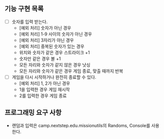 ## 기능 구현 목록
- [ ] 숫자를 입력 받는다.
  - [예외 처리] 숫자가 아닌 경우
  - [예외 처리] 1-9 사이의 숫자가 아닌 경우
  - [예외 처리] 3자리가 아닌 경우
  - [예외 처리] 중복된 숫자가 있는 경우
  - 위치와 숫자가 같은 경우 스트라이크 +1 
  - 숫자만 같은 경우 볼 +1
  - 모든 자리와 숫자가 같지 않은 경우 낫싱
  - 모든 자리와 숫자가 같은 경우 게임 종료, 맞출 때까지 반복
- [ ] 게임을 다시 시작하거나 완전히 종료할 수 있다.
  - [예외 처리] 1, 2가 아닌 경우
  - 1을 입력한 경우 게임 재시작
  - 2를 입력한 경우 게임 종료

## 프로그래밍 요구 사항
- 랜덤과 입력은 camp.nextstep.edu.missionutils의 Randoms, Console를 사용한다.